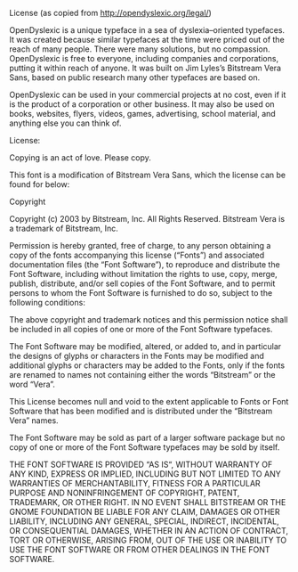 License (as copied from http://opendyslexic.org/legal/)

OpenDyslexic is a unique typeface in a sea of dyslexia–oriented typefaces. It was created because similar typefaces at the time were priced out of the reach of many people. There were many solutions, but no compassion. OpenDyslexic is free to everyone, including companies and corporations, putting it within reach of anyone. It was built on Jim Lyles’s Bitstream Vera Sans, based on public research many other typefaces are based on.

OpenDyslexic can be used in your commercial projects at no cost, even if it is the product of a corporation or other business. It may also be used on books, websites, flyers, videos, games, advertising, school material, and anything else you can think of.

License:

Copying is an act of love. Please copy.

This font is a modification of Bitstream Vera Sans, which the license can be found for below:

Copyright

Copyright (c) 2003 by Bitstream, Inc. All Rights Reserved. Bitstream Vera is a trademark of Bitstream, Inc.

Permission is hereby granted, free of charge, to any person obtaining a copy of the fonts accompanying this license (“Fonts”) and associated documentation files (the “Font Software”), to reproduce and distribute the Font Software, including without limitation the rights to use, copy, merge, publish, distribute, and/or sell copies of the Font Software, and to permit persons to whom the Font Software is furnished to do so, subject to the following conditions:

The above copyright and trademark notices and this permission notice shall be included in all copies of one or more of the Font Software typefaces.

The Font Software may be modified, altered, or added to, and in particular the designs of glyphs or characters in the Fonts may be modified and additional glyphs or characters may be added to the Fonts, only if the fonts are renamed to names not containing either the words “Bitstream” or the word “Vera”.

This License becomes null and void to the extent applicable to Fonts or Font Software that has been modified and is distributed under the “Bitstream Vera” names.

The Font Software may be sold as part of a larger software package but no copy of one or more of the Font Software typefaces may be sold by itself.

THE FONT SOFTWARE IS PROVIDED “AS IS“, WITHOUT WARRANTY OF ANY KIND, EXPRESS OR IMPLIED, INCLUDING BUT NOT LIMITED TO ANY WARRANTIES OF MERCHANTABILITY, FITNESS FOR A PARTICULAR PURPOSE AND NONINFRINGEMENT OF COPYRIGHT, PATENT, TRADEMARK, OR OTHER RIGHT. IN NO EVENT SHALL BITSTREAM OR THE GNOME FOUNDATION BE LIABLE FOR ANY CLAIM, DAMAGES OR OTHER LIABILITY, INCLUDING ANY GENERAL, SPECIAL, INDIRECT, INCIDENTAL, OR CONSEQUENTIAL DAMAGES, WHETHER IN AN ACTION OF CONTRACT, TORT OR OTHERWISE, ARISING FROM, OUT OF THE USE OR INABILITY TO USE THE FONT SOFTWARE OR FROM OTHER DEALINGS IN THE FONT SOFTWARE.